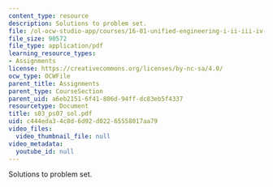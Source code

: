```yaml
---
content_type: resource
description: Solutions to problem set.
file: /ol-ocw-studio-app/courses/16-01-unified-engineering-i-ii-iii-iv-fall-2005-spring-2006/c444eda34c8d6d92d02265558017aa79_s03_ps07_sol.pdf
file_size: 90572
file_type: application/pdf
learning_resource_types:
- Assignments
license: https://creativecommons.org/licenses/by-nc-sa/4.0/
ocw_type: OCWFile
parent_title: Assignments
parent_type: CourseSection
parent_uid: a6eb2151-6f41-806d-94ff-dc83eb5f4337
resourcetype: Document
title: s03_ps07_sol.pdf
uid: c444eda3-4c8d-6d92-d022-65558017aa79
video_files:
  video_thumbnail_file: null
video_metadata:
  youtube_id: null
---
```

Solutions to problem set.